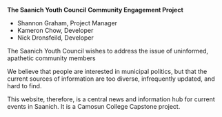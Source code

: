 **The Saanich Youth Council**
**Community Engagement Project**

- Shannon Graham, Project Manager
- Kameron Chow, Developer
- Nick Dronsfeild, Developer

The Saanich Youth Council wishes to address the issue of uninformed, apathetic community members

We believe that people are interested in municipal politics, but that the current sources of information are too diverse, infrequently updated, and hard to find. 

This website, therefore, is a central news and information hub for current events in Saanich. It is a Camosun College Capstone project.
